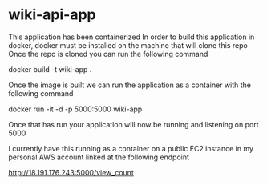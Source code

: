 # wiki-api-app
This application has been containerized
In order to build this application in docker, docker must be installed on the machine that will clone this repo
Once the repo is cloned you can run the following command


docker build -t wiki-app .


Once the image is built we can run the application as a container with the following command


docker run -it -d -p 5000:5000 wiki-app


Once that has run your application will now be running and listening on port 5000


I currently have this running as a container on a public EC2 instance in my personal AWS account linked at the following endpoint


http://18.191.176.243:5000/view_count 
